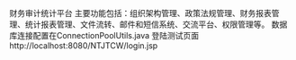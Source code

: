 财务审计统计平台
主要功能包括：组织架构管理、政策法规管理、财务报表管理、统计报表管理、文件流转、邮件和短信系统、交流平台、权限管理等。
数据库连接配置在ConnectionPoolUtils.java
登陆测试页面http://localhost:8080/NTJTCW/login.jsp

